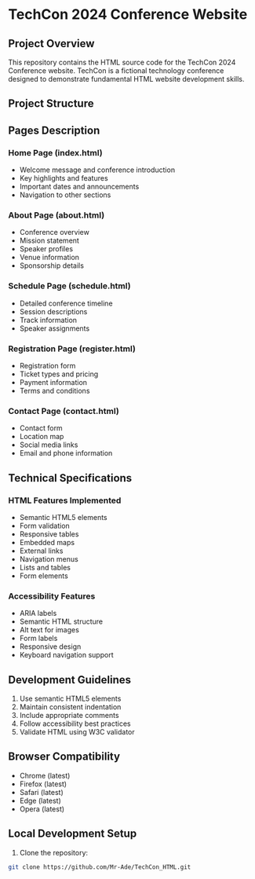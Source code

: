 # TechCon 2024 Conference Website

## Project Overview
This repository contains the HTML source code for the TechCon 2024 Conference website. TechCon is a fictional technology conference designed to demonstrate fundamental HTML website development skills.

## Project Structure

## Pages Description

### Home Page (index.html)
- Welcome message and conference introduction
- Key highlights and features
- Important dates and announcements
- Navigation to other sections

### About Page (about.html)
- Conference overview
- Mission statement
- Speaker profiles
- Venue information
- Sponsorship details

### Schedule Page (schedule.html)
- Detailed conference timeline
- Session descriptions
- Track information
- Speaker assignments

### Registration Page (register.html)
- Registration form
- Ticket types and pricing
- Payment information
- Terms and conditions

### Contact Page (contact.html)
- Contact form
- Location map
- Social media links
- Email and phone information

## Technical Specifications

### HTML Features Implemented
- Semantic HTML5 elements
- Form validation
- Responsive tables
- Embedded maps
- External links
- Navigation menus
- Lists and tables
- Form elements

### Accessibility Features
- ARIA labels
- Semantic HTML structure
- Alt text for images
- Form labels
- Responsive design
- Keyboard navigation support

## Development Guidelines
1. Use semantic HTML5 elements
2. Maintain consistent indentation
3. Include appropriate comments
4. Follow accessibility best practices
5. Validate HTML using W3C validator

## Browser Compatibility
- Chrome (latest)
- Firefox (latest)
- Safari (latest)
- Edge (latest)
- Opera (latest)

## Local Development Setup
1. Clone the repository:
```bash
git clone https://github.com/Mr-Ade/TechCon_HTML.git
